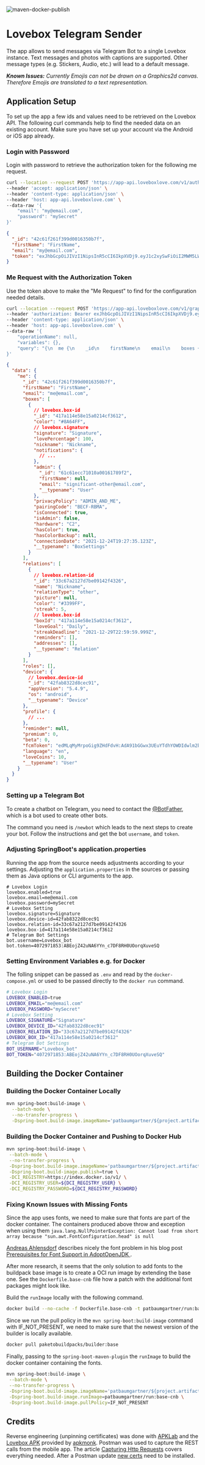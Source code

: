 ![maven-docker-publish](https://github.com/patbaumgartner/lovebox-telegram-sender/actions/workflows/maven-docker-publish.yml/badge.svg)

# Lovebox Telegram Sender

The app allows to send messages via Telegram Bot to a single Lovebox instance. Text messages and photos with captions
are supported. Other message types (e.g. Stickers, Audio, etc.) will lead to a default message.

_**Known Issues:** Currently Emojis can not be drawn on a Graphics2d canvas. Therefore Emojis are translated to a text
representation._

## Application Setup

To set up the app a few ids and values need to be retrieved on the Lovebox API. The following curl commands help to find
the needed data on an existing account. Make sure you have set up your account via the Android or iOS app already.

### Login with Password

Login with password to retrieve the authorization token for the following me request.

```bash
curl --location --request POST 'https://app-api.loveboxlove.com/v1/auth/loginWithPassword' \
--header 'accept: application/json' \
--header 'content-type: application/json' \
--header 'host: app-api.loveboxlove.com' \
--data-raw '{
    "email": "my@email.com",
    "password": "mySecret"
}'
```

```json
{
  "_id": "42c61f261f399d0016350b7f",
  "firstName": "FirstName",
  "email": "my@email.com",
  "token": "exJhbGcpOiJIVzI1NipsInR5cCI6IkpXVDj9.eyJ1c2xySwFiOiI2MWM5LWYzNjFhMzk5YzAwMTYzNTBhN2YiLCJpYXQiFjE22DAVNmQwNTL9.qlsvp_roqCu4MFwBMwNZu2eyImFGjogvNeR4tkoTLPe"
}
```

### Me Request with the Authorization Token

Use the token above to make the "Me Request" to find for the configuration needed details.

```bash
curl --location --request POST 'https://app-api.loveboxlove.com/v1/graphql' \
--header 'authorization: Bearer exJhbGcpOiJIVzI1NipsInR5cCI6IkpXVDj9.eyJ1c2xySwFiOiI2MWM5LWYzNjFhMzk5YzAwMTYzNTBhN2YiLCJpYXQiFjE22DAVNmQwNTL9.qlsvp_roqCu4MFwBMwNZu2eyImFGjogvNeR4tkoTLPe' \
--header 'content-type: application/json' \
--header 'host: app-api.loveboxlove.com' \
--data-raw '{
    "operationName": null,
    "variables": {},
    "query": "{\n  me {\n    _id\n    firstName\n    email\n    boxes {\n      _id\n      color\n      signature\n      lovePercentage\n      nickname\n      notifications {\n        disableUntil\n        messageRead\n        heartReceived\n        __typename\n      }\n      admin {\n        _id\n        firstName\n        email\n        __typename\n      }\n      privacyPolicy\n      pairingCode\n      isConnected\n      isAdmin\n      hardware\n      hasColor\n      hasColorBackup\n      connectionDate\n      __typename\n    }\n    relations {\n      _id\n      name\n      relationType\n      picture\n      color\n      streak\n      boxId\n      loveGoal\n      streakDeadline\n      reminders {\n        day\n        meridiem\n        number\n        weekday\n        time\n        __typename\n      }\n      specialDates {\n        _id\n        name\n        date\n        dateType\n        __typename\n      }\n      addresses {\n        firstname\n        lastname\n        streetAddress\n        zipCode\n        city\n        country\n        state\n        __typename\n      }\n      __typename\n    }\n    roles\n    device {\n      _id\n      appVersion\n      os\n      __typename\n    }\n    profile\n    reminder\n    premium\n    beta\n    fcmToken\n    language\n    loveCoins\n    __typename\n  }\n}\n"
}'
```

```json
{
  "data": {
    "me": {
      "_id": "42c61f261f399d0016350b7f",
      "firstName": "FirstName",
      "email": "me@email.com",
      "boxes": [
        {
          // lovebox.box-id
          "_id": "417a114e58e15a0214cf3612",
          "color": "#8A64FF",
          // lovebox.signature
          "signature": "Signature",
          "lovePercentage": 100,
          "nickname": "Nickname",
          "notifications": {
            // ...
          },
          "admin": {
            "_id": "61c61ecc71010a00161789f2",
            "firstName": null,
            "email": "significant-other@email.com",
            "__typename": "User"
          },
          "privacyPolicy": "ADMIN_AND_ME",
          "pairingCode": "BECF-RBMA",
          "isConnected": true,
          "isAdmin": false,
          "hardware": "C2",
          "hasColor": true,
          "hasColorBackup": null,
          "connectionDate": "2021-12-24T19:27:35.123Z",
          "__typename": "BoxSettings"
        }
      ],
      "relations": [
        {
          // lovebox.relation-id
          "_id": "33c67a2127d7be09142f4326",
          "name": "Nickname",
          "relationType": "other",
          "picture": null,
          "color": "#3399FF",
          "streak": 5,
          // lovebox.box-id
          "boxId": "417a114e58e15a0214cf3612",
          "loveGoal": "Daily",
          "streakDeadline": "2021-12-29T22:59:59.999Z",
          "reminders": [],
          "addresses": [],
          "__typename": "Relation"
        }
      ],
      "roles": [],
      "device": {
        // lovebox.device-id
        "_id": "42fab8322d8cec91",
        "appVersion": "5.4.9",
        "os": "android",
        "__typename": "Device"
      },
      "profile": {
        // ...
      },
      "reminder": null,
      "premium": 0,
      "beta": 0,
      "fcmToken": "edMLqMyMrpoGig9ZHdFdvH:AdA91bGGwx3UEuYTdhYOWDIdwlm2b23B9Jjin3MCGbi7CmUSpCVHFlorfryygi5QUBQMUVUiGsDJIE3RliENFmsuWrOnf4cBba-mNT5032NoKlo9AdPU5YhuCOR0KIdAbCokR42Hru",
      "language": "en",
      "loveCoins": 10,
      "__typename": "User"
    }
  }
}
```

### Setting up a Telegram Bot

To create a chatbot on Telegram, you need to contact the [@BotFather](https://telegram.me/BotFather), which is a bot
used to create other bots.

The command you need is `/newbot` which leads to the next steps to create your bot. Follow the instructions and get the
bot `username`, and `token`.

### Adjusting SpringBoot's application.properties

Running the app from the source needs adjustments according to your settings. Adjusting the `application.properties`
in the sources or passing them as Java options or CLI arguments to the app.

```properties
# Lovebox Login
lovebox.enabled=true
lovebox.email=me@email.com
lovebox.password=mySecret
# Lovebox Setting
lovebox.signature=Signature
lovebox.device-id=42fab8322d8cec91
lovebox.relation-id=33c67a2127d7be09142f4326
lovebox.box-id=417a114e58e15a0214cf3612
# Telegram Bot Settings
bot.username=Lovebox_bot
bot.token=4072971853:ABEojZ42uNA6YYn_c7DF8RH0UOorqXuveSQ
```

### Setting Environment Variables e.g. for Docker

The folling snippet can be passed as `.env` and read by the `docker-compose.yml` or used to be passed directly to the
`docker run` command.

```bash
# Lovebox Login
LOVEBOX_ENABLED=true
LOVEBOX_EMAIL="me@email.com"
LOVEBOX_PASSWORD="mySecret"
# Lovebox Setting
LOVEBOX_SIGNATURE="Signature"
LOVEBOX_DEVICE_ID="42fab8322d8cec91"
LOVEBOX_RELATION_ID="33c67a2127d7be09142f4326"
LOVEBOX_BOX_ID="417a114e58e15a0214cf3612"
# Telegram Bot Settings
BOT_USERNAME="Lovebox_bot"
BOT_TOKEN="4072971853:ABEojZ42uNA6YYn_c7DF8RH0UOorqXuveSQ"
```

## Building the Docker Container

### Building the Docker Container Locally

```bash
mvn spring-boot:build-image \
  --batch-mode \
  --no-transfer-progress \
  -Dspring-boot.build-image.imageName='patbaumgartner/${project.artifactId}:${project.version}'
```

### Building the Docker Container and Pushing to Docker Hub

```bash
mvn spring-boot:build-image \
 --batch-mode \
 --no-transfer-progress \
 -Dspring-boot.build-image.imageName='patbaumgartner/${project.artifactId}:${project.version}' \
 -Dspring-boot.build-image.publish=true \
 -DCI_REGISTRY=https://index.docker.io/v1/ \
 -DCI_REGISTRY_USER=${DCI_REGISTRY_USER} \
 -DCI_REGISTRY_PASSWORD=${DCI_REGISTRY_PASSWORD}
```

### Fixing Known Issues with Missing Fonts

Since the app uses fonts, we need to make sure that fonts are part of the docker container. The containers produced
above throw and exception when using them
`java.lang.NullPointerException: Cannot load from short array because "sun.awt.FontConfiguration.head" is null`

[Andreas Ahlensdorf](https://github.com/aahlenst) describes nicely the font problem in his blog
post [Prerequisites for Font Support in AdoptOpenJDK
](https://blog.adoptopenjdk.net/2021/01/prerequisites-for-font-support-in-adoptopenjdk/).

After more research, it seems that the only solution to add fonts to the buildpack base image is to create a OCI run
image by extending the base one. See the `Dockerfile.base-cnb` file how a patch with the additional font packages might
look like.

Build the `runImage` locally with the following command.

```bash
docker build --no-cache -f Dockerfile.base-cnb -t patbaumgartner/run:base-cnb .
```

Since we run the pull policy in the `mvn spring-boot:build-image` command with IF_NOT_PRESENT, we need to make sure that
the newest version of the builder is locally available.

``` bash
docker pull paketobuildpacks/builder:base
```

Finally, passing to the `spring-boot-maven-plugin` the `runImage` to build the docker container containing the fonts.

```bash
mvn spring-boot:build-image \
 --batch-mode \
 --no-transfer-progress \
 -Dspring-boot.build-image.imageName='patbaumgartner/${project.artifactId}:${project.version}' \
 -Dspring-boot.build-image.runImage=patbaumgartner/run:base-cnb \
 -Dspring-boot.build-image.pullPolicy=IF_NOT_PRESENT
```

## Credits

Reverse engineering (unpinning certificates) was done with [APKLab](https://github.com/APKLab/APKLab) and
the [Lovebox APK](https://www.apkmonk.com/app/love.lovebox.loveboxapp/) provided by [apkmonk](https://www.apkmonk.com).
Postman was used to capture the REST calls from the mobile app. The
article [Capturing Http Requests](https://learning.postman.com/docs/sending-requests/capturing-request-data/capturing-http-requests/)
covers everything needed. After a Postman
update [new certs](https://learning.postman.com/docs/sending-requests/capturing-request-data/capturing-http-requests/#troubleshooting-certificate-issues)
need to be installed.
